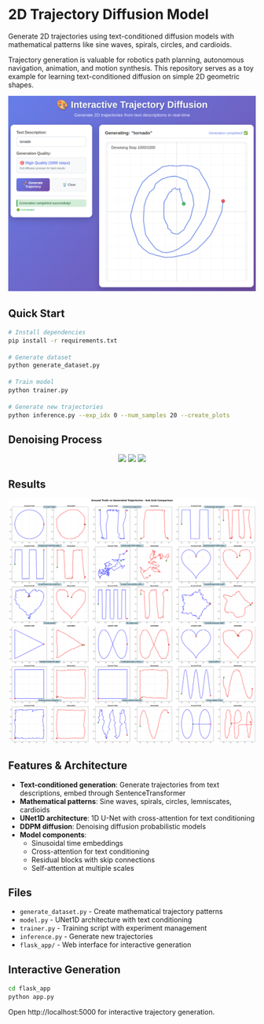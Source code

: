# 2D Trajectory Diffusion Model

Generate 2D trajectories using text-conditioned diffusion models with mathematical patterns like sine waves, spirals, circles, and cardioids.

Trajectory generation is valuable for robotics path planning, autonomous navigation, animation, and motion synthesis. This repository serves as a toy example for learning text-conditioned diffusion on simple 2D geometric shapes.

![Sample Trajectories](imgs/image.png)

## Quick Start

```bash
# Install dependencies
pip install -r requirements.txt

# Generate dataset
python generate_dataset.py

# Train model
python trainer.py

# Generate new trajectories  
python inference.py --exp_idx 0 --num_samples 20 --create_plots
```

## Denoising Process

<div align="center">
  <img src="imgs/process1.gif" width="30%" />
  <img src="imgs/process2.gif" width="30%" />
  <img src="imgs/process3.gif" width="30%" />
</div>

## Results

![Comparison](imgs/compare.png)

## Features & Architecture

- **Text-conditioned generation**: Generate trajectories from text descriptions, embed through SentenceTransformer
- **Mathematical patterns**: Sine waves, spirals, circles, lemniscates, cardioids
- **UNet1D architecture**: 1D U-Net with cross-attention for text conditioning
- **DDPM diffusion**: Denoising diffusion probabilistic models
- **Model components**:
  - Sinusoidal time embeddings
  - Cross-attention for text conditioning
  - Residual blocks with skip connections
  - Self-attention at multiple scales

## Files

- `generate_dataset.py` - Create mathematical trajectory patterns
- `model.py` - UNet1D architecture with text conditioning
- `trainer.py` - Training script with experiment management
- `inference.py` - Generate new trajectories
- `flask_app/` - Web interface for interactive generation

## Interactive Generation

```bash
cd flask_app
python app.py
```

Open http://localhost:5000 for interactive trajectory generation.
